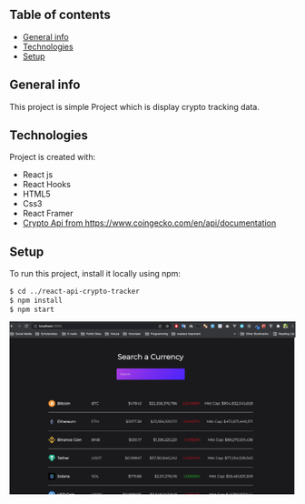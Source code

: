 ## Table of contents
* [General info](#general-info)
* [Technologies](#technologies)
* [Setup](#setup)

## General info
This project is simple Project which is display crypto tracking data.
	
## Technologies
Project is created with:
* React js
* React Hooks
* HTML5
* Css3
* React Framer 
* [ Crypto Api from https://www.coingecko.com/en/api/documentation ](https://www.coingecko.com/en/api/documentation)

	
## Setup
To run this project, install it locally using npm:

```
$ cd ../react-api-crypto-tracker
$ npm install
$ npm start
```
![Run](https://github.com/KamalEssam/react-api-crypto-tracker/blob/main/img/run.png)
